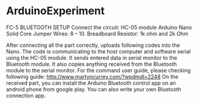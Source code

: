 # ArduinoExperiment

FC-5 BLUETOOTH SETUP
	Connect the circuit:
	HC-05 module
	Arduino Nano 
	Solid Core Jumper Wires: 8 – 10.
	Breadboard
	Resistor: 1k ohm and 2k Ohm
 
After connecting all the part correctly, uploads following codes into the Nano. 
The code is communicating to the host computer and software serial using the HC-05 module. 
It sends entered data in serial monitor to the Bluetooth module. It also copies anything 
received from the Bluetooth module to the serial monitor. For the command user 
guide, please checking following guide: http://www.martyncurrey.com/?wpdmdl=2248
On the received part, you can install the Arduino Bluetooth control app on an android 
phone from google play. You can also write your own Bluetooth connection app.

